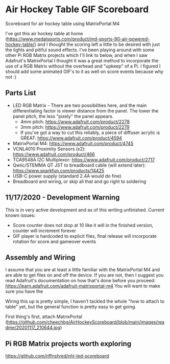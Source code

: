 # Air Hockey Table GIF Scoreboard
Scoreboard for air hockey table using MatrixPortal M4

I've got this air hockey table at home (https://www.medalsports.com/product/md-sports-90-air-powered-hockey-table/) and I thought the scoring left a little to be desired with just the lights and pitiful sound effects.  I've been playing around with some other Pi RGB Matrix projects which I'll link to below, and when I saw Adafruit's MatrixPortal I thought it was a great method to incorporate the use of a RGB Matrix without the overhead and "upkeep" of a Pi.  I figured I should add some animated GIF's to it as well on score events because why not :)

## Parts List
  * LED RGB Matrix - There are two possibilities here, and the main differentiating factor is viewer distance from the panel.  The lower the panel pitch, the less "pixely" the panel appears.
    * 4mm pitch:  https://www.adafruit.com/product/2278
    * 3mm pitch:  https://www.adafruit.com/product/2279
    * If you've got a way to cut this reliably, a piece of diffuser acrylic is GREAT:  https://www.adafruit.com/product/4594
  * MatrixPortal M4:  https://www.adafruit.com/product/4745
  * VCNL4010 Proximity Sensors (x2):  https://www.adafruit.com/product/466
  * TCA9548A I2C Multiplexor:  https://www.adafruit.com/product/2717
  * Qwiic/STEMMA QT JST to breadboard cable (will extend later):  https://www.sparkfun.com/products/14425
  * USB-C power supply (standard 2.4A would do fine)
  * Breadboard and wiring, or skip all that and go right to soldering
  
## 11/17/2020 - Development Warning
This is in very active development and as of this writing unfinished.  Current known issues:
* Score counter does not stop at 10 like it will in the finished version, counter will increment forever
* GIF player is hardcoded to explicit files, final release will incorporate rotation for score and gameover events

## Assembly and Wiring

I assume that you are at least a little familiar with the MatrixPortal M4 and are able to get files on and off the device.  If you are not, then I suggest you read Adafruit's documentation on how that's done before you proceed: https://learn.adafruit.com/adafruit-matrixportal-m4  You will want to make sure you have the 

Wiring this up is pretty simple, I haven't tackled the whole "how to attach to table" yet, but the general function is pretty easy to get going.

First thing's first, attach MatrixPortal 
(https://github.com/cheechbg/AirHockeyScoreboard/blob/main/images/readme/20201117_210644.jpg)
  



## Pi RGB Matrix projects worth exploring
https://github.com/riffnshred/nhl-led-scoreboard

